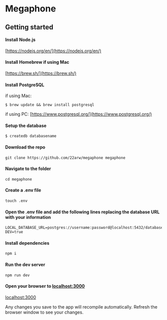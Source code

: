 # Megaphone

## Getting started

#### Install Node.js

[https://nodejs.org/en/](https://nodejs.org/en/)

#### Install Homebrew if using Mac

[https://brew.sh/](https://brew.sh/)

#### Install PostgreSQL

if using Mac:

```shell
$ brew update && brew install postgresql
```

if using PC: [https://www.postgresql.org/](https://www.postgresql.org/)

#### Setup the database

```shell
$ createdb databasename
```

#### Download the repo

`git clone https://github.com/22arw/megaphone megaphone`

#### Navigate to the folder

`cd megaphone`

#### Create a .env file

`touch .env`

#### Open the .env file and add the following lines replacing the database URL with your information

```
LOCAL_DATABASE_URL=postgres://username:password@localhost:5432/databasename
DEV=true
```

#### Install dependencies

`npm i`

#### Run the dev server

`npm run dev`

#### Open your browser to [localhost:3000](localhost:3000)

[localhost:3000](localhost:3000)

Any changes you save to the app will recompile automatically. Refresh the browser window to see your changes.
